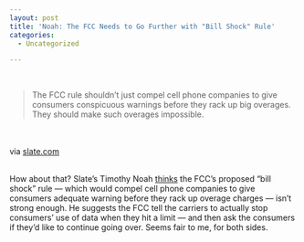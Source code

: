 ```yaml
---
layout: post
title: 'Noah: The FCC Needs to Go Further with "Bill Shock" Rule'
categories:
  - Uncategorized

---
```


<div class="posterous_bookmarklet_entry"><br /><blockquote class="posterous_short_quote">The FCC rule shouldn&#8217;t just compel cell phone companies to give consumers conspicuous warnings before they rack up big overages. They should make such overages impossible.</blockquote><br /><br /><div class="posterous_quote_citation">via <a href="http://www.slate.com/id/2271183/pagenum/all/#p2">slate.com</a></div><br /><p>How about that? Slate&#8217;s Timothy Noah <a href="http://www.slate.com/id/2271183/pagenum/all/#p2">thinks</a> the FCC&#8217;s proposed &#8220;bill shock&#8221; rule &#8212; which would compel cell phone companies to give consumers adequate warning before they rack up overage charges &#8212; isn&#8217;t strong enough. He suggests the FCC tell the carriers to actually stop consumers&#8217; use of data when they hit a limit &#8212; and then ask the consumers if they&#8217;d like to continue going over. Seems fair to me, for both sides.</p></div><div class="blogger-post-footer"><img width="1" height="1" src="https://blogger.googleusercontent.com/tracker/8920950033468593796-5488117970455663842?l=openmobile.blogspot.com" alt="" /></div>
